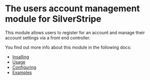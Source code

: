 # The users account management module for SilverStripe

This module allows users to register for an account and manage their 
account settings via a front end controller.

You find out more info about this module in the following docs:

* [Insalling](Installing.md)
* [Usage](Usage.md)
* [Configuring](Configuring.md)
* [Examples](Examples.md)